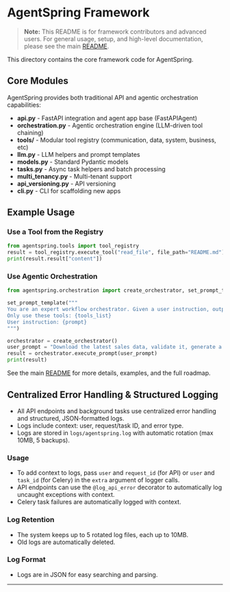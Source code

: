 # AgentSpring Framework

> **Note:** This README is for framework contributors and advanced users. For general usage, setup, and high-level documentation, please see the main [README](../README.md).

This directory contains the core framework code for AgentSpring.

## Core Modules
AgentSpring provides both traditional API and agentic orchestration capabilities:
- **api.py** - FastAPI integration and agent app base (FastAPIAgent)
- **orchestration.py** - Agentic orchestration engine (LLM-driven tool chaining)
- **tools/** - Modular tool registry (communication, data, system, business, etc)
- **llm.py** - LLM helpers and prompt templates
- **models.py** - Standard Pydantic models
- **tasks.py** - Async task helpers and batch processing
- **multi_tenancy.py** - Multi-tenant support
- **api_versioning.py** - API versioning
- **cli.py** - CLI for scaffolding new apps

## Example Usage

### Use a Tool from the Registry
```python
from agentspring.tools import tool_registry
result = tool_registry.execute_tool("read_file", file_path="README.md")
print(result.result["content"])
```

### Use Agentic Orchestration
```python
from agentspring.orchestration import create_orchestrator, set_prompt_template

set_prompt_template("""
You are an expert workflow orchestrator. Given a user instruction, output a JSON list of tool steps.
Only use these tools: {tools_list}
User instruction: {prompt}
""")

orchestrator = create_orchestrator()
user_prompt = "Download the latest sales data, validate it, generate a report, and notify analytics."
result = orchestrator.execute_prompt(user_prompt)
print(result)
```

See the main [README](../README.md) for more details, examples, and the full roadmap. 

## Centralized Error Handling & Structured Logging

- All API endpoints and background tasks use centralized error handling and structured, JSON-formatted logs.
- Logs include context: user, request/task ID, and error type.
- Logs are stored in `logs/agentspring.log` with automatic rotation (max 10MB, 5 backups).

### Usage
- To add context to logs, pass `user` and `request_id` (for API) or `user` and `task_id` (for Celery) in the `extra` argument of logger calls.
- API endpoints can use the `@log_api_error` decorator to automatically log uncaught exceptions with context.
- Celery task failures are automatically logged with context.

### Log Retention
- The system keeps up to 5 rotated log files, each up to 10MB.
- Old logs are automatically deleted.

### Log Format
- Logs are in JSON for easy searching and parsing.

--- 